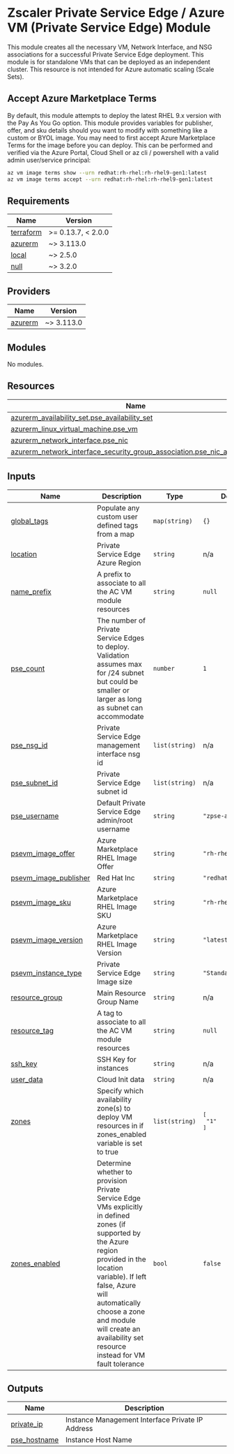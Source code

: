 # Zscaler Private Service Edge / Azure VM (Private Service Edge) Module

This module creates all the necessary VM, Network Interface, and NSG associations for a successful Private Service Edge deployment. This module is for standalone VMs that can be deployed as an independent cluster. This resource is not intended for Azure automatic scaling (Scale Sets).

## Accept Azure Marketplace Terms

By default, this module attempts to deploy the latest RHEL 9.x version with the Pay As You Go option. This module provides variables for publisher, offer, and sku details should you want to modify with something like a custom or BYOL image. You may need to first accept Azure Marketplace Terms for the image before you can deploy. This can be performed and verified via the Azure Portal, Cloud Shell or az cli / powershell with a valid admin user/service principal:

```sh
az vm image terms show --urn redhat:rh-rhel:rh-rhel9-gen1:latest
az vm image terms accept --urn redhat:rh-rhel:rh-rhel9-gen1:latest
```


<!-- BEGINNING OF PRE-COMMIT-TERRAFORM DOCS HOOK -->
## Requirements

| Name | Version |
|------|---------|
| <a name="requirement_terraform"></a> [terraform](#requirement\_terraform) | >= 0.13.7, < 2.0.0 |
| <a name="requirement_azurerm"></a> [azurerm](#requirement\_azurerm) | ~> 3.113.0 |
| <a name="requirement_local"></a> [local](#requirement\_local) | ~> 2.5.0 |
| <a name="requirement_null"></a> [null](#requirement\_null) | ~> 3.2.0 |

## Providers

| Name | Version |
|------|---------|
| <a name="provider_azurerm"></a> [azurerm](#provider\_azurerm) | ~> 3.113.0 |

## Modules

No modules.

## Resources

| Name | Type |
|------|------|
| [azurerm_availability_set.pse_availability_set](https://registry.terraform.io/providers/hashicorp/azurerm/latest/docs/resources/availability_set) | resource |
| [azurerm_linux_virtual_machine.pse_vm](https://registry.terraform.io/providers/hashicorp/azurerm/latest/docs/resources/linux_virtual_machine) | resource |
| [azurerm_network_interface.pse_nic](https://registry.terraform.io/providers/hashicorp/azurerm/latest/docs/resources/network_interface) | resource |
| [azurerm_network_interface_security_group_association.pse_nic_association](https://registry.terraform.io/providers/hashicorp/azurerm/latest/docs/resources/network_interface_security_group_association) | resource |

## Inputs

| Name | Description | Type | Default | Required |
|------|-------------|------|---------|:--------:|
| <a name="input_global_tags"></a> [global\_tags](#input\_global\_tags) | Populate any custom user defined tags from a map | `map(string)` | `{}` | no |
| <a name="input_location"></a> [location](#input\_location) | Private Service Edge Azure Region | `string` | n/a | yes |
| <a name="input_name_prefix"></a> [name\_prefix](#input\_name\_prefix) | A prefix to associate to all the AC VM module resources | `string` | `null` | no |
| <a name="input_pse_count"></a> [pse\_count](#input\_pse\_count) | The number of Private Service Edges to deploy.  Validation assumes max for /24 subnet but could be smaller or larger as long as subnet can accommodate | `number` | `1` | no |
| <a name="input_pse_nsg_id"></a> [pse\_nsg\_id](#input\_pse\_nsg\_id) | Private Service Edge management interface nsg id | `list(string)` | n/a | yes |
| <a name="input_pse_subnet_id"></a> [pse\_subnet\_id](#input\_pse\_subnet\_id) | Private Service Edge subnet id | `list(string)` | n/a | yes |
| <a name="input_pse_username"></a> [pse\_username](#input\_pse\_username) | Default Private Service Edge admin/root username | `string` | `"zpse-admin"` | no |
| <a name="input_psevm_image_offer"></a> [psevm\_image\_offer](#input\_psevm\_image\_offer) | Azure Marketplace RHEL Image Offer | `string` | `"rh-rhel"` | no |
| <a name="input_psevm_image_publisher"></a> [psevm\_image\_publisher](#input\_psevm\_image\_publisher) | Red Hat Inc | `string` | `"redhat"` | no |
| <a name="input_psevm_image_sku"></a> [psevm\_image\_sku](#input\_psevm\_image\_sku) | Azure Marketplace RHEL Image SKU | `string` | `"rh-rhel9-gen1"` | no |
| <a name="input_psevm_image_version"></a> [psevm\_image\_version](#input\_psevm\_image\_version) | Azure Marketplace RHEL Image Version | `string` | `"latest"` | no |
| <a name="input_psevm_instance_type"></a> [psevm\_instance\_type](#input\_psevm\_instance\_type) | Private Service Edge Image size | `string` | `"Standard_D2s_v3"` | no |
| <a name="input_resource_group"></a> [resource\_group](#input\_resource\_group) | Main Resource Group Name | `string` | n/a | yes |
| <a name="input_resource_tag"></a> [resource\_tag](#input\_resource\_tag) | A tag to associate to all the AC VM module resources | `string` | `null` | no |
| <a name="input_ssh_key"></a> [ssh\_key](#input\_ssh\_key) | SSH Key for instances | `string` | n/a | yes |
| <a name="input_user_data"></a> [user\_data](#input\_user\_data) | Cloud Init data | `string` | n/a | yes |
| <a name="input_zones"></a> [zones](#input\_zones) | Specify which availability zone(s) to deploy VM resources in if zones\_enabled variable is set to true | `list(string)` | <pre>[<br>  "1"<br>]</pre> | no |
| <a name="input_zones_enabled"></a> [zones\_enabled](#input\_zones\_enabled) | Determine whether to provision Private Service Edge VMs explicitly in defined zones (if supported by the Azure region provided in the location variable). If left false, Azure will automatically choose a zone and module will create an availability set resource instead for VM fault tolerance | `bool` | `false` | no |

## Outputs

| Name | Description |
|------|-------------|
| <a name="output_private_ip"></a> [private\_ip](#output\_private\_ip) | Instance Management Interface Private IP Address |
| <a name="output_pse_hostname"></a> [pse\_hostname](#output\_pse\_hostname) | Instance Host Name |
<!-- END OF PRE-COMMIT-TERRAFORM DOCS HOOK -->
